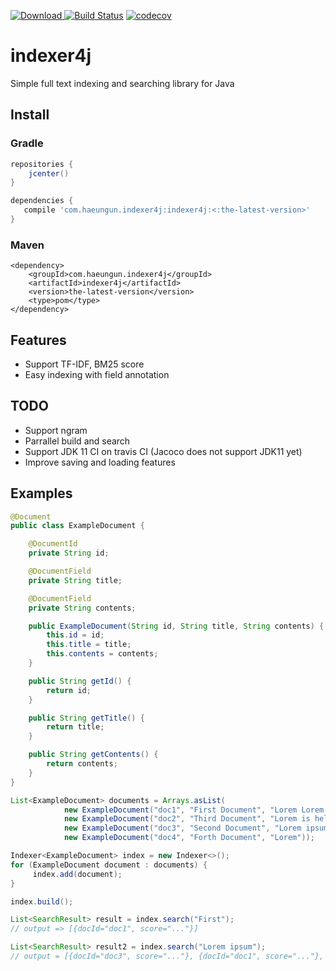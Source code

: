 [ ![Download](https://api.bintray.com/packages/haeungun/indexer4j/indexer4j/images/download.svg) ](https://bintray.com/haeungun/indexer4j/indexer4j/_latestVersion)
[![Build Status](https://travis-ci.com/haeungun/indexer4j.svg?branch=master)](https://travis-ci.com/haeungun/indexer4j)
[![codecov](https://codecov.io/gh/haeungun/indexer4j/branch/master/graph/badge.svg)](https://codecov.io/gh/haeungun/indexer4j)

# indexer4j
 Simple full text indexing and searching library for Java

## Install
### Gradle
``` gradle
repositories {
    jcenter()
}

dependencies {
   compile 'com.haeungun.indexer4j:indexer4j:<:the-latest-version>'
}
```

### Maven
```maven
<dependency>
	<groupId>com.haeungun.indexer4j</groupId>
	<artifactId>indexer4j</artifactId>
	<version>the-latest-version</version>
	<type>pom</type>
</dependency>
```

## Features
- Support TF-IDF, BM25 score
- Easy indexing with field annotation

## TODO
- Support ngram
- Parrallel build and search
- Support JDK 11 CI on travis CI (Jacoco does not support JDK11 yet)
- Improve saving and loading features

## Examples
```java
@Document
public class ExampleDocument {

    @DocumentId
    private String id;

    @DocumentField
    private String title;

    @DocumentField
    private String contents;

    public ExampleDocument(String id, String title, String contents) {
        this.id = id;
        this.title = title;
        this.contents = contents;
    }

    public String getId() {
        return id;
    }

    public String getTitle() {
        return title;
    }

    public String getContents() {
        return contents;
    }
}

List<ExampleDocument> documents = Arrays.asList(
            new ExampleDocument("doc1", "First Document", "Lorem Lorem Lorem Lorem Lorem"),
            new ExampleDocument("doc2", "Third Document", "Lorem is hello java python"),
            new ExampleDocument("doc3", "Second Document", "Lorem ipsum dolor"),
            new ExampleDocument("doc4", "Forth Document", "Lorem"));

Indexer<ExampleDocument> index = new Indexer<>();
for (ExampleDocument document : documents) {
     index.add(document);
}

index.build();

List<SearchResult> result = index.search("First");
// output => [{docId="doc1", score="..."}]

List<SearchResult> result2 = index.search("Lorem ipsum");
// output = [{docId="doc3", score="..."}, {docId="doc1", score="..."}, ...] 
```
